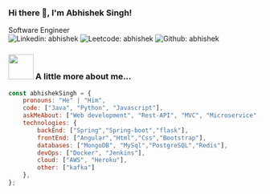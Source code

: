 <!--
**AbhishekSingh612/AbhishekSingh612** is a ✨ _special_ ✨ repository because its `README.md` (this file) appears on your GitHub profile.

Here are some ideas to get you started:

- 🔭 I’m currently working on ...
- 🌱 I’m currently learning ...
- 👯 I’m looking to collaborate on ...
- 🤔 I’m looking for help with ...
- 💬 Ask me about ...
- 📫 How to reach me: ...
- 😄 Pronouns: ...
- ⚡ Fun fact: ...
-->

### Hi there 👋, I'm Abhishek Singh!
Software Engineer\
![Linkedin: abhishek](https://img.shields.io/badge/LinkedIn-0077B5?style=for-the-badge&logo=linkedin&logoColor=white&link=https://www.linkedin.com/in/abhisheksingh61298/)
![Leetcode: abhishek](https://img.shields.io/badge/-LeetCode-FFA116?style=for-the-badge&logo=LeetCode&logoColor=black&link=https://leetcode.com/Abhishek61297/)
![Github: abhishek](https://img.shields.io/badge/GitHub-100000?style=for-the-badge&logo=github&logoColor=white&link=https://github.com/AbhishekSingh612)


### <img src="https://media.giphy.com/media/VgCDAzcKvsR6OM0uWg/giphy.gif" width="50"> A little more about me... 
```javascript
const abhishekSingh = {
    pronouns: "He" | "Him",
    code: ["Java", "Python", "Javascript"],
    askMeAbout: ["Web development", "Rest-API", "MVC", "Microservice" ,"Machine Learning","Deep Learning" ,"Tech"],
    technologies: {
        backEnd: ["Spring","Spring-boot","flask"],
        frontEnd: ["Angular","Html","Css","Bootstrap"],
        databases: ["MongoDB", "MySql","PostgreSQL","Redis"],
        devOps: ["Docker", "Jenkins"],
        cloud: ["AWS", "Heroku"],
        other: ["kafka"]
    },
};
```
